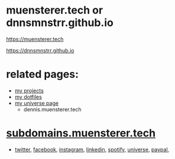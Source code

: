 # muensterer.tech or dnnsmnstrr.github.io

https://muensterer.tech

https://dnnsmnstrr.github.io

# related pages:

- [my projects](https://dnnsmnstrr.github.io/projects)
- [my dotfiles](https://dnnsmnstrr.github.io/dotfiles)
- [my universe page](http://dennis.muensterer.tech)
  - dennis.muensterer.tech

# [subdomains.muensterer.tech](http://subdomains.muensterer.tech)
- [twitter](http://twitter.muensterer.tech), [facebook](http://facebook.muensterer.tech), [instagram](http://insta.muensterer.tech), [linkedin](http://in.muensterer.tech), [spotify](http://spotify.muensterer.tech), [universe](http://universe.muensterer.tech), [paypal](http://paypal.muensterer.tech), 
